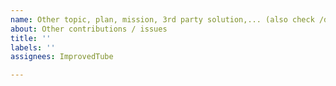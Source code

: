 ```yaml
---
name: Other topic, plan, mission, 3rd party solution,... (also check /discussions)
about: Other contributions / issues
title: ''
labels: ''
assignees: ImprovedTube

---
```



